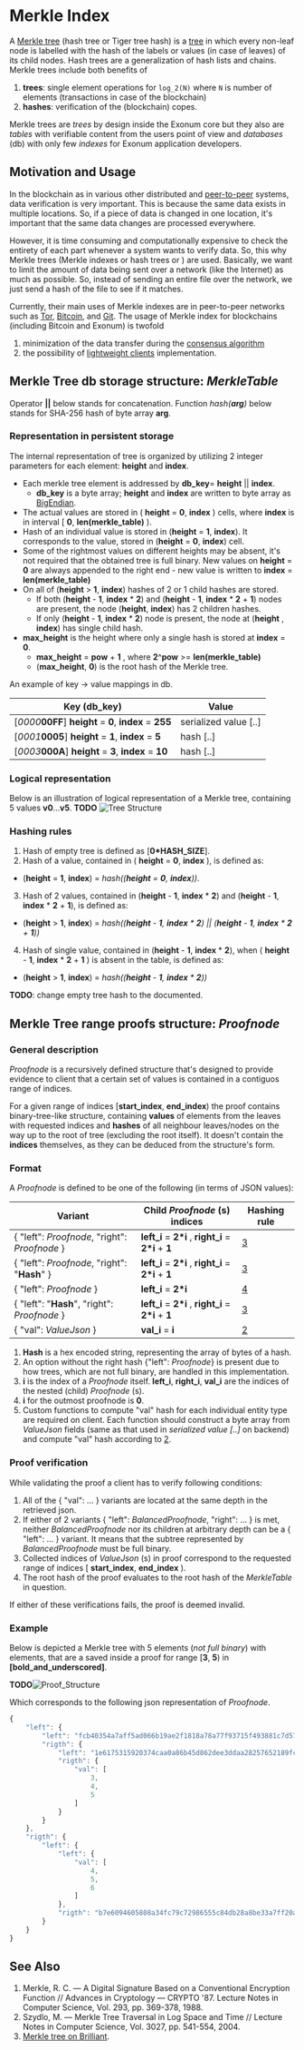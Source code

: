 # Merkle Index

A [Merkle tree][wiki-merkle-index] (hash tree or Tiger tree hash)
is a [tree][wiki-tree] in which every non-leaf node is labelled with the hash
of the labels or values (in case of leaves) of its child nodes. Hash trees are
a generalization of hash lists and chains. Merkle trees include both benefits of

1. **trees**: single element operations for `log_2(N)` where `N` is number of
  elements (transactions in case of the blockchain)
2. **hashes**: verification of the (blockchain) copes.

Merkle trees are *trees* by design inside the Exonum core but they also are
*tables* with verifiable content from the users point of view and *databases*
(db) with only few *indexes* for Exonum application developers.

## Motivation and Usage

In the blockchain as in various other distributed and [peer-to-peer][wiki:p2p]
systems, data verification is very important. This is because the same data
exists in multiple locations. So, if a piece of data is changed in one
location, it's important that the same data changes are processed everywhere.

However, it is time consuming and computationally expensive to check the
entirety of each part whenever a system wants to verify data. So, this why
Merkle trees (Merkle indexes or hash trees or ) are used.
Basically, we want to limit the amount of data being sent over a network (like
the Internet) as much as possible. So, instead of sending an entire file over
the network, we just send a hash of the file to see if it matches.

Currently, their main uses of Merkle indexes are in peer-to-peer networks such
as [Tor][tor], [Bitcoin][bitcoin], and [Git][wiki:git]. The usage of Merkle
index for blockchains (including Bitcoin and Exonum) is twofold

1. minimization of the data transfer during the
  [consensus algorithm](../consensus/consensus.md)
2. the possibility of [lightweight clients](.../architecture/clients.md)
  implementation.

## Merkle Tree db storage structure: *MerkleTable*

Operator __||__ below stands for concatenation. Function _hash(**arg**)_ below
stands for SHA-256 hash of byte array **arg**.

### Representation in persistent storage

The internal representation of tree is organized by utilizing 2 integer
parameters for each element: **height** and **index**.

- Each merkle tree element is addressed by **db\_key**= **height** ||
  **index**.
  - **db\_key** is a byte array; **height** and **index** are written to byte
    array as [BigEndian][wiki:big-endian].
- The actual values are stored in ( **height** = **0**, **index** ) cells,
  where **index** is in interval [ **0**, __len(**merkle\_table**)__ ).
- Hash of an individual value is stored in (**height** = **1**, **index**).
  It corresponds to the value, stored in (**height** = **0**, **index**) cell.
- Some of the rightmost values on different heights may be absent, it's not
  required that the obtained tree is full binary. New values on **height** =
  **0** are always appended to the right end - new value is written to
  **index** = __len(**merkle\_table**)__
- On all of (**height** > **1**, **index**) hashes of 2 or 1 child hashes are
  stored.
  - If both (**height** - **1**, **index** \* **2**) and (**height** -
    **1**, **index** \* **2** + **1**) nodes are present, the node
    (**height**, **index**) has 2 children hashes.
  - If only (**height** - **1**, **index** \* **2**) node is present, the
    node at (**height** , **index**) has single child hash.
- **max\_height** is the height where only a single hash is stored at **index**
  = **0**.
  - **max\_height** = **pow** + **1** , where **2**^**pow** >=
    __len(**merkle\_table**)__
  - (**max\_height**, **0**) is the root hash of the Merkle tree.

An example of key -> value mappings in db.

Key (db\_key) | Value
------------ | -------------
[_0000_**00FF**]  **height** = **0**, **index** = **255**   | serialized value [..]
[_0001_**0005**]  **height** = **1**, **index** = **5**   | hash [..]
[_0003_**000A**]  **height** = **3**, **index** = **10**   | hash [..]

### Logical representation

Below is an illustration of logical representation of a Merkle tree, containing
5 values **v0**...**v5**.
**TODO** ![Tree Structure](table.png)

### Hashing rules

1. Hash of empty tree is defined as [**0\*HASH\_SIZE**].
2. Hash of a value, contained in ( **height** = **0**, **index** ), is defined
  as:
  - (**height** = **1**, **index**) = _hash((**height** = **0**, **index**))_.
3. Hash of 2 values, contained in (**height** - **1**, **index** \* **2**) and
  (**height** - **1**, **index** \* **2** + **1**), is defined as:
  - (**height** > **1**, **index**) = _hash((**height** - **1**, **index** \*
    **2**) || (**height** - **1**, **index** \* **2** + **1**))_
4. Hash of single value, contained in (**height** - **1**, **index** \* **2**),
  when ( **height** - **1**, **index** \* **2** + **1** ) is absent in the
  table, is defined as:
  - (**height** > **1**, **index**) = _hash((**height** - **1**, **index** \* **2**))_

**TODO**: change empty tree hash to the documented.

## Merkle Tree range proofs structure: *Proofnode*

### General description

*Proofnode* is a recursively defined structure that's designed to provide
evidence to client that a certain set of values is contained in a contiguos
range of indices.

For a given range of indices [**start\_index**, **end\_index**) the proof
contains binary-tree-like structure, containing **values** of elements from
the leaves with requested indices and **hashes** of all neighbour leaves/nodes
on the way up to the root of tree (excluding the root itself). It doesn't
contain the **indices** themselves, as they can be deduced from the structure's
form.

### Format

A *Proofnode<Value>* is defined to be one of the following (in terms of JSON values):

Variant | Child *Proofnode* (s) indices | Hashing rule
------------ | ------------- | -------------
{ "left": *Proofnode*, "right": *Proofnode* } | **left\_i** = **2\*i** , **right\_i** = **2\*i** + **1** | [3](#hashing-rules)
{ "left": *Proofnode*, "right": "**Hash**" } | **left\_i** = **2\*i** , **right\_i** = **2\*i** + **1** | [3](#hashing-rules)
{ "left": *Proofnode* } | **left\_i** = **2\*i** | [4](#hashing-rules)
{ "left": "**Hash**", "right": *Proofnode* } | **left\_i** = **2\*i** , **right\_i** = **2\*i** + **1** | [3](#hashing-rules)
{ "val": *ValueJson* } | **val\_i** = **i** | [2](#hashing-rules)

1. **Hash** is a hex encoded string, representing the array of bytes of a hash.
2. An option without the right hash \{"left": *Proofnode*\} is present due to how
  trees, which are not full binary, are handled in this implementation.
3. **i** is the index of a *Proofnode* itself. **left\_i**, **right\_i**,
  **val\_i** are the indices of the nested (child) *Proofnode* (s).
4. **i** for the outmost proofnode is **0**.
5. Custom functions to compute "val" hash for each individual entity type are
  required on client. Each function should construct a byte array from
  *ValueJson* fields (same as that used in *serialized value [..]* on backend)
  and compute "val" hash according to [2](#hashing-rules).

### Proof verification

While validating the proof a client has to verify following conditions:

1. All of the { "val": ... } variants are located at the same depth in the
  retrieved json.
2. If either of 2 variants { "left": *BalancedProofnode*, "right": ... } is
  met, neither *BalancedProofnode* nor its children at arbitrary depth can be a
  { "left": ... } variant. It means that the subtree represented by
  *BalancedProofnode* must be full binary.
3. Collected indices of *ValueJson* (s) in proof correspond to the requested
  range of indices [ **start\_index**, **end\_index** ).
4. The root hash of the proof evaluates to the root hash of the *MerkleTable*
  in question.

If either of these verifications fails, the proof is deemed invalid.

### Example

Below is depicted a Merkle tree with 5 elements (*not full binary*) with
elements, that are a saved inside a proof for range [**3**, **5**) in
**[bold_and_underscored]**.

**TODO**![Proof_Structure](proof.png)

Which corresponds to the following json representation of *Proofnode*.

```javascript
{
    "left": {
        "left": "fcb40354a7aff5ad066b19ae2f1818a78a77f93715f493881c7d57cbcaeb25c9",
        "rigth": {
            "left": "1e6175315920374caa0a86b45d862dee3ddaa28257652189fc1dfbe07479436a",
            "rigth": {
                "val": [
                    3,
                    4,
                    5
                ]
            }
        }
    },
    "rigth": {
        "left": {
            "left": {
                "val": [
                    4,
                    5,
                    6
                ]
            },
            "rigth": "b7e6094605808a34fc79c72986555c84db28a8be33a7ff20ac35745eaddd683a"
        }
    }
}
```

## See Also

1. Merkle, R. C. — A Digital Signature Based on a Conventional Encryption
  Function // Advances in Cryptology — CRYPTO '87. Lecture Notes in Computer
  Science, Vol. 293, pp. 369-378, 1988.
2. Szydlo, M. — Merkle Tree Traversal in Log Space and Time // Lecture Notes in
  Computer Science, Vol. 3027, pp. 541-554, 2004.
3. [Merkle tree on Brilliant](https://brilliant.org/wiki/merkle-tree/).




[wiki-merkle-index]: https://en.wikipedia.org/wiki/Merkle_tree
[wiki-tree]: https://en.wikipedia.org/wiki/Tree_(data_structure)
[wiki:p2p]: https://en.wikipedia.org/wiki/Peer-to-peer
[bitcoin]: https://bitcoin.org/bitcoin.pdf
[tor]: https://www.torproject.org/
[wiki:git]: https://en.wikipedia.org/wiki/Git
[wiki:big-endian]: https://en.wikipedia.org/wiki/Endianness
